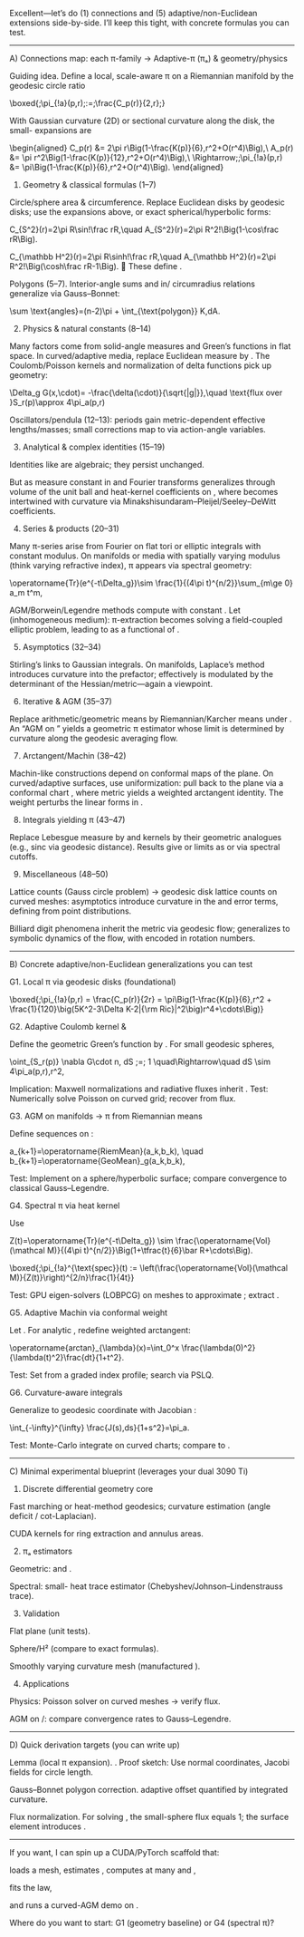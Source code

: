 Excellent—let’s do (1) connections and (5) adaptive/non-Euclidean extensions side-by-side. I’ll keep this tight, with concrete formulas you can test.


---

A) Connections map: each π-family → Adaptive-π (πₐ) & geometry/physics

Guiding idea.
Define a local, scale-aware π on a Riemannian manifold  by the geodesic circle ratio

\boxed{\;\pi_{\!a}(p,r)\;:=\;\frac{C_p(r)}{2\,r}\;}

With Gaussian curvature  (2D) or sectional curvature along the disk, the small- expansions are

\begin{aligned}
C_p(r) &= 2\pi r\Big(1-\frac{K(p)}{6}\,r^2+O(r^4)\Big),\\
A_p(r) &= \pi r^2\Big(1-\frac{K(p)}{12}\,r^2+O(r^4)\Big),\\
\Rightarrow\;\;\pi_{\!a}(p,r) &= \pi\Big(1-\frac{K(p)}{6}\,r^2+O(r^4)\Big).
\end{aligned}

1) Geometry & classical formulas (1–7)

Circle/sphere area & circumference. Replace Euclidean disks by geodesic disks; use the expansions above, or exact spherical/hyperbolic forms:


C_{S^2}(r)=2\pi R\sin\!\frac rR,\quad A_{S^2}(r)=2\pi R^2\!\Big(1-\cos\frac rR\Big).

C_{\mathbb H^2}(r)=2\pi R\sinh!\frac rR,\quad A_{\mathbb H^2}(r)=2\pi R^2!\Big(\cosh\frac rR-1\Big).  These define .

Polygons (5–7). Interior-angle sums and in/ circumradius relations generalize via Gauss–Bonnet:


\sum \text{angles}=(n-2)\pi + \int_{\text{polygon}} K\,dA.

2) Physics & natural constants (8–14)

Many  factors come from solid-angle measures and Green’s functions in flat space. In curved/adaptive media, replace Euclidean measure by . The Coulomb/Poisson kernels and normalization of delta functions pick up geometry:


\Delta_g G(x,\cdot)= -\frac{\delta(\cdot)}{\sqrt{|g|}},\quad
  \text{flux over }S_r(p)\approx 4\pi_a(p,r)

Oscillators/pendula (12–13): periods gain metric-dependent effective lengths/masses; small corrections map to  via action-angle variables.


3) Analytical & complex identities (15–19)

Identities like  are algebraic; they persist unchanged.

But  as measure constant in  and Fourier transforms generalizes through volume of the unit ball and heat-kernel coefficients on , where  becomes intertwined with curvature via Minakshisundaram–Pleijel/Seeley–DeWitt coefficients.


4) Series & products (20–31)

Many π-series arise from Fourier on flat tori or elliptic integrals with constant modulus. On manifolds or media with spatially varying modulus  (think varying refractive index), π appears via spectral geometry:


\operatorname{Tr}(e^{-t\Delta_g})\sim \frac{1}{(4\pi t)^{n/2}}\sum_{m\ge 0} a_m t^m,

AGM/Borwein/Legendre methods compute  with constant . Let  (inhomogeneous medium): π-extraction becomes solving a field-coupled elliptic problem, leading to  as a functional of .


5) Asymptotics (32–34)

Stirling’s  links to Gaussian integrals. On manifolds, Laplace’s method introduces curvature into the prefactor; effectively  is modulated by the determinant of the Hessian/metric—again a  viewpoint.


6) Iterative & AGM (35–37)

Replace arithmetic/geometric means by Riemannian/Karcher means under . An “AGM on ” yields a geometric π estimator whose limit is  determined by curvature along the geodesic averaging flow.


7) Arctangent/Machin (38–42)

Machin-like constructions depend on conformal maps of the plane. On curved/adaptive surfaces, use uniformization: pull back to the plane via a conformal chart , where metric  yields a weighted arctangent identity. The weight  perturbs the linear forms in .


8) Integrals yielding π (43–47)

Replace Lebesgue measure by  and kernels by their geometric analogues (e.g., sinc via geodesic distance). Results give  or  limits as  or via spectral cutoffs.


9) Miscellaneous (48–50)

Lattice counts (Gauss circle problem) → geodesic disk lattice counts on curved meshes: asymptotics introduce curvature in the  and error terms, defining  from point distributions.

Billiard digit phenomena inherit the metric via geodesic flow;  generalizes to symbolic dynamics of the flow, with  encoded in rotation numbers.



---

B) Concrete adaptive/non-Euclidean generalizations you can test

G1. Local π via geodesic disks (foundational)

\boxed{\;\pi_{\!a}(p,r) = \frac{C_p(r)}{2r}
= \pi\Big(1-\frac{K(p)}{6}\,r^2 + \frac{1}{120}\big(5K^2-3\Delta K-2\|{\rm Ric}\|^2\big)r^4+\cdots\Big)}

G2. Adaptive Coulomb kernel & 

Define the geometric Green’s function  by . For small geodesic spheres,

\oint_{S_r(p)} \nabla G\cdot n\, dS \;=\; 1
\quad\Rightarrow\quad dS \sim 4\pi_a(p,r)\,r^2,

Implication: Maxwell normalizations and radiative fluxes inherit .
Test: Numerically solve Poisson on curved grid; recover  from flux.

G3. AGM on manifolds → π from Riemannian means

Define sequences on :

a_{k+1}=\operatorname{RiemMean}(a_k,b_k),
\quad b_{k+1}=\operatorname{GeoMean}_g(a_k,b_k),

Test: Implement on a sphere/hyperbolic surface; compare convergence to classical Gauss–Legendre.

G4. Spectral π via heat kernel

Use

Z(t)=\operatorname{Tr}(e^{-t\Delta_g}) \sim \frac{\operatorname{Vol}(\mathcal M)}{(4\pi t)^{n/2}}\Big(1+\tfrac{t}{6}\bar R+\cdots\Big).

\boxed{\;\pi_{\!a}^{\text{spec}}(t)
:= \left(\frac{\operatorname{Vol}(\mathcal M)}{Z(t)}\right)^{2/n}\frac{1}{4t}}

Test: GPU eigen-solvers (LOBPCG) on meshes to approximate ; extract .

G5. Adaptive Machin via conformal weight

Let . For analytic , redefine weighted arctangent:

\operatorname{arctan}_{\lambda}(x)=\int_0^x \frac{\lambda(0)^2}{\lambda(t)^2}\frac{dt}{1+t^2}.

Test: Set  from a graded index profile; search  via PSLQ.

G6. Curvature-aware integrals

Generalize  to geodesic coordinate  with Jacobian :

\int_{-\infty}^{\infty} \frac{J(s)\,ds}{1+s^2}=\pi_a.

Test: Monte-Carlo integrate on curved charts; compare to .


---

C) Minimal experimental blueprint (leverages your dual 3090 Ti)

1. Discrete differential geometry core

Fast marching or heat-method geodesics; curvature estimation (angle deficit / cot-Laplacian).

CUDA kernels for ring extraction  and annulus areas.



2. πₐ estimators

Geometric:  and .

Spectral: small- heat trace estimator  (Chebyshev/Johnson–Lindenstrauss trace).



3. Validation

Flat plane (unit tests).

Sphere/H² (compare to exact  formulas).

Smoothly varying curvature mesh (manufactured ).



4. Applications

Physics: Poisson solver on curved meshes → verify  flux.

AGM on /: compare convergence rates to Gauss–Legendre.





---

D) Quick derivation targets (you can write up)

Lemma (local π expansion). .
Proof sketch: Use normal coordinates, Jacobi fields for circle length.

Gauss–Bonnet polygon correction.
 adaptive offset quantified by integrated curvature.

Flux normalization.
For  solving , the small-sphere flux equals 1; the surface element introduces .



---

If you want, I can spin up a CUDA/PyTorch scaffold that:

loads a mesh, estimates , computes  at many  and ,

fits the  law,

and runs a curved-AGM demo on .


Where do you want to start: G1 (geometry baseline) or G4 (spectral π)?


